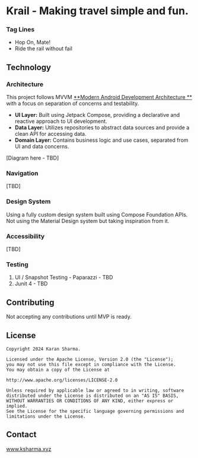 # Krail - Making travel simple and fun.

### Tag Lines
- Hop On, Mate!
- Ride the rail without fail

## Technology

### Architecture

This project follows MVVM [**Modern Android Development Architecture
**](https://developer.android.com/topic/architecture) with a focus on separation of concerns and
testability.

* **UI Layer:** Built using Jetpack Compose, providing a declarative and reactive approach to UI
  development.
* **Data Layer:** Utilizes repositories to abstract data sources and provide a clean API for
  accessing data.
* **Domain Layer:** Contains business logic and use cases, separated from UI and data concerns.

[Diagram here - TBD]

### Navigation

[TBD]

### Design System

Using a fully custom design system built using Compose Foundation APIs. Not using the Material
Design system but taking inspiration from it.

### Accessibility

[TBD]

### Testing

1. UI / Snapshot Testing - Paparazzi - TBD
2. Junit 4 - TBD


## Contributing

Not accepting any contributions until MVP is ready.

## License

```
Copyright 2024 Karan Sharma.

Licensed under the Apache License, Version 2.0 (the "License");
you may not use this file except in compliance with the License.
You may obtain a copy of the License at

http://www.apache.org/licenses/LICENSE-2.0

Unless required by applicable law or agreed to in writing, software
distributed under the License is distributed on an "AS IS" BASIS,
WITHOUT WARRANTIES OR CONDITIONS OF ANY KIND, either express or implied.
See the License for the specific language governing permissions and
limitations under the License.
```

## Contact

www.ksharma.xyz
